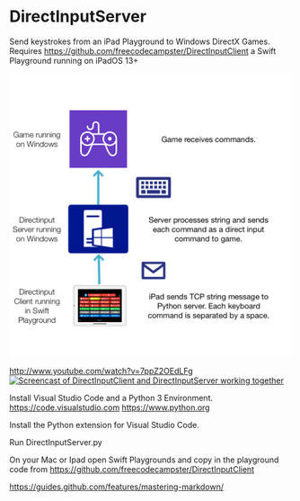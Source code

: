 # DirectInputServer
 Send keystrokes from an iPad Playground to Windows DirectX Games. Requires https://github.com/freecodecampster/DirectInputClient a Swift Playground running on iPadOS 13+
 
 
 ![How it works](https://github.com/freecodecampster/DirectInputServer/blob/master/images/DI.jpeg)

http://www.youtube.com/watch?v=7ppZ2OEdLFg
[![Screencast of DirectInputClient and DirectInputServer working together](https://img.youtube.com/vi/7ppZ2OEdLFg/0.jpg)](http://www.youtube.com/watch?v=7ppZ2OEdLFg)

 Install Visual Studio Code and a Python 3 Environment.
 https://code.visualstudio.com
 https://www.python.org

 Install the Python extension for Visual Studio Code.

 Run DirectInputServer.py

 On your Mac or Ipad open Swift Playgrounds and copy in the playground code from https://github.com/freecodecampster/DirectInputClient


https://guides.github.com/features/mastering-markdown/

